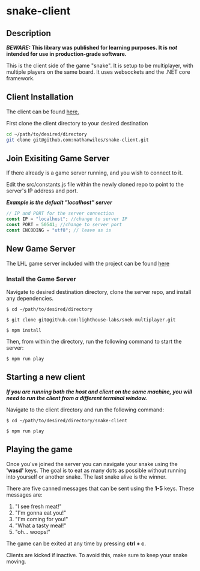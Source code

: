 # snake-client

## Description

**_BEWARE:_ This library was published for learning purposes. It is _not_ intended for use in production-grade software.**

This is the client side of the game "snake". It is setup to be multiplayer, with multiple players on the same board. It uses websockets and the .NET core framework.

## Client Installation

The client can be found [here.](https://github.com/nathanwiles/snake-client)

First clone the client directory to your desired destination

```bash
cd ~/path/to/desired/directory
git clone git@github.com:nathanwiles/snake-client.git
```

## Join Exisiting Game Server

If there already is a game server running, and you wish to connect to it.

Edit the src/constants.js file within the newly cloned repo to point to the server's IP address and port.

**_Example is the defualt "localhost" server_**

```javascript
// IP and PORT for the server connection
const IP = "localhost"; //change to server IP
const PORT = 50541; //change to server port
const ENCODING = "utf8"; // leave as is
```

## New Game Server

The LHL game server included with the project can be found [here](https://github.com/lighthouse-labs/snek-multiplayer/)

### Install the Game Server

Navigate to desired destination directory, clone the server repo, and install any dependencies.

`$ cd ~/path/to/desired/directory`

`$ git clone git@github.com:lighthouse-labs/snek-multiplayer.git`

`$ npm install`

Then, from within the directory, run the following command to start the server:


`$ npm run play`


## Starting a new client

**_If you are running both the host and client on the same machine, you will need to run the client from a different terminal window._**

Navigate to the client directory and run the following command:

`$ cd ~/path/to/desired/directory/snake-client`

`$ npm run play`

## Playing the game

Once you've joined the server you can navigate your snake using the **'wasd'** keys. The goal is to eat as many dots as possible without running into yourself or another snake. The last snake alive is the winner.

There are five canned messages that can be sent using the **1-5** keys. These messages are:

1. "I see fresh meat!"
2. "I'm gonna eat you!"
3. "I'm coming for you!"
4. "What a tasty meal!"
5. "oh... woops!"

The game can be exited at any time by pressing **ctrl + c**.

Clients are kicked if inactive. To avoid this, make sure to keep your snake moving.
